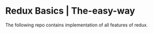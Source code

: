 # Redux Basics  | The-easy-way
The following repo contains implementation of all features of redux. 
